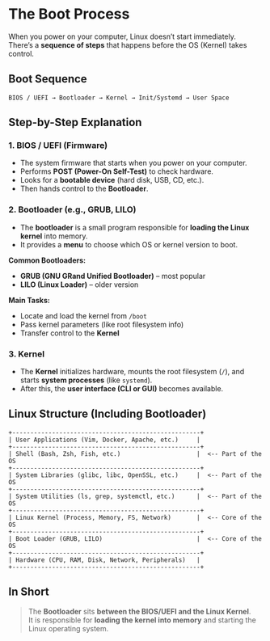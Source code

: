 # The Boot Process

When you power on your computer, Linux doesn’t start immediately.  
There’s a **sequence of steps** that happens before the OS (Kernel) takes control.

## Boot Sequence

```plaintext
BIOS / UEFI → Bootloader → Kernel → Init/Systemd → User Space
```

## Step-by-Step Explanation

### 1. BIOS / UEFI (Firmware)

- The system firmware that starts when you power on your computer.  
- Performs **POST (Power-On Self-Test)** to check hardware.  
- Looks for a **bootable device** (hard disk, USB, CD, etc.).  
- Then hands control to the **Bootloader**.

### 2. Bootloader (e.g., GRUB, LILO)

- The **bootloader** is a small program responsible for **loading the Linux kernel** into memory.  
- It provides a **menu** to choose which OS or kernel version to boot.

**Common Bootloaders:**

- **GRUB (GNU GRand Unified Bootloader)** – most popular  
- **LILO (Linux Loader)** – older version

**Main Tasks:**

- Locate and load the kernel from `/boot`  
- Pass kernel parameters (like root filesystem info)  
- Transfer control to the **Kernel**

### 3. Kernel

- The **Kernel** initializes hardware, mounts the root filesystem (`/`), and starts **system processes** (like `systemd`).  
- After this, the **user interface (CLI or GUI)** becomes available.

## Linux Structure (Including Bootloader)

```plaintext
+----------------------------------------------------+
| User Applications (Vim, Docker, Apache, etc.)     |
+----------------------------------------------------+
| Shell (Bash, Zsh, Fish, etc.)                     |  <-- Part of the OS
+----------------------------------------------------+
| System Libraries (glibc, libc, OpenSSL, etc.)     |  <-- Part of the OS
+----------------------------------------------------+
| System Utilities (ls, grep, systemctl, etc.)      |  <-- Part of the OS
+----------------------------------------------------+
| Linux Kernel (Process, Memory, FS, Network)       |  <-- Core of the OS
+----------------------------------------------------+
| Boot Loader (GRUB, LILO)                          |  <-- Core of the OS
+----------------------------------------------------+
| Hardware (CPU, RAM, Disk, Network, Peripherals)   |
+----------------------------------------------------+
```

## In Short

> The **Bootloader** sits **between the BIOS/UEFI and the Linux Kernel**.  
> It is responsible for **loading the kernel into memory** and starting the Linux operating system.
